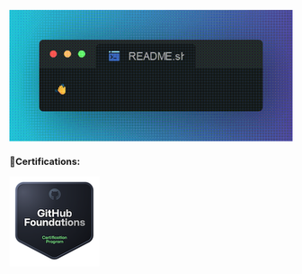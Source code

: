 ![](README.gif)

### 🏅Certifications:
[![GH-Cert](github-foundations.png)](https://www.credly.com/badges/f2d55cef-7430-40b9-86f0-258625c34f15/public_url)
